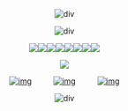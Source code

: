  ‎<div id="header" align="center">

![div](https://imgur.com/1DkWxCT.png)

<div id="header" align="center">
 
![div](https://imgur.com/u7ljL0p.png)

<div id="header" align="center">

![](https://imgur.com/s8KaDbP.png)![](https://imgur.com/N3wyKbW.png)![](https://imgur.com/BsVVz9G.png)![](https://imgur.com/UF2TaAO.png)![](https://imgur.com/aV1KzOu.png)![](https://imgur.com/GvS6OCB.png)![](https://imgur.com/tgi0iDe.png)![](https://imgur.com/qpGNN3n.png)

![](https://komarev.com/ghpvc/?username=pristineprowler&color=2B2944&label=♎︎)

[![img](https://imgur.com/1EnGk0m.png)](https://neospring.org/@brylee)   ‎  ‎  ‎‎ ‎ ‎ [![img](https://imgur.com/e6oNeBt.png)‎](https://rentry.co/pristineprowIer)  ‎  ‎  ‎‎ ‎ ‎‎  [![img](https://imgur.com/XpoA2i6.png)](https://pronouns.cc/@pristineprowler)

![div](https://imgur.com/AcCNnld.png)
